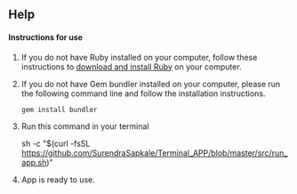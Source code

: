 ## Help

#### Instructions for use

1. If you do not have Ruby installed on your computer, follow these instructions to [download and install Ruby](https://www.ruby-lang.org/en/documentation/installation/) on your computer.

2. If you do not have Gem bundler installed on your computer, please run the following command line and follow the installation instructions.

   `gem install bundler`

3. Run this command in your terminal

   sh -c "$(curl -fsSL https://github.com/SurendraSapkale/Terminal_APP/blob/master/src/run_app.sh)"

4. App is ready to use.